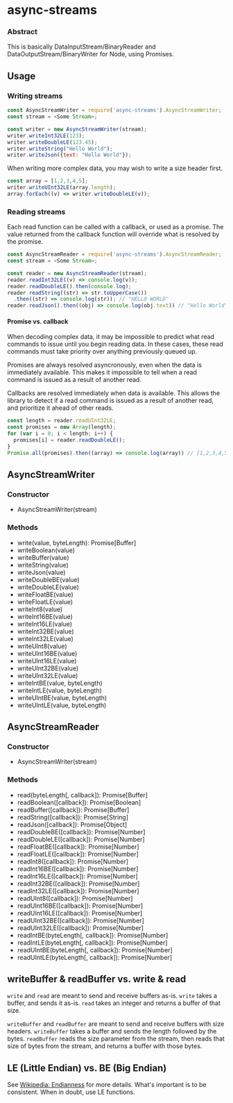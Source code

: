 # async-streams

### Abstract

This is basically DataInputStream/BinaryReader and DataOutputStream/BinaryWriter
for Node, using Promises.

## Usage

### Writing streams

```javascript
const AsyncStreamWriter = require('async-streams').AsyncStreamWriter;
const stream = <Some Stream>;

const writer = new AsyncStreamWriter(stream);
writer.writeInt32LE(123);
writer.writeDoubleLE(123.45);
writer.writeString("Hello World");
writer.writeJson({text: "Hello World"});
```

When writing more complex data, you may wish to write a size header first.

```javascript
const array = [1,2,3,4,5];
writer.writeUInt32LE(array.length);
array.forEach((v) => writer.writeDoubleLE(v));
```

### Reading streams

Each read function can be called with a callback, or used as a promise. The
value returned from the callback function will override what is resolved by the
promise.

```javascript
const AsyncStreamReader = require('async-streams').AsyncStreamReader;
const stream = <Some Stream>;

const reader = new AsyncStreamReader(stream);
reader.readInt32LE((v) => console.log(v));
reader.readDoubleLE().then(console.log);
reader.readString((str) => str.toUpperCase())
  .then((str) => console.log(str)); // "HELLO WORLD"
reader.readJson().then((obj) => console.log(obj.text)) // "Hello World"
```

#### Promise vs. callback

When decoding complex data, it may be impossible to predict what read commands
to issue until you begin reading data. In these cases, these read commands must
take priority over anything previously queued up.

Promises are always resolved asyncronously, even when the data is immediately
available. This makes it impossible to tell when a read command is issued as a
result of another read.

Callbacks are resolved immediately when data is available. This allows the
library to detect if a read command is issued as a result of another read, and
prioritize it ahead of other reads.

```javascript
const length = reader.readUInt32LE;
const promises = new Array(length);
for (var i = 0; i < length; i++) {
  promises[i] = reader.readDoubleLE();
}
Promise.all(promises).then((array) => console.log(array)) // [1,2,3,4,5]
```

## AsyncStreamWriter

### Constructor

- AsyncStreamWriter(stream)

### Methods

- write(value, byteLength): Promise[Buffer]
- writeBoolean(value)
- writeBuffer(value)
- writeString(value)
- writeJson(value)
- writeDoubleBE(value)
- writeDoubleLE(value)
- writeFloatBE(value)
- writeFloatLE(value)
- writeInt8(value)
- writeInt16BE(value)
- writeInt16LE(value)
- writeInt32BE(value)
- writeInt32LE(value)
- writeUInt8(value)
- writeUInt16BE(value)
- writeUInt16LE(value)
- writeUInt32BE(value)
- writeUInt32LE(value)
- writeIntBE(value, byteLength)
- writeIntLE(value, byteLength)
- writeUIntBE(value, byteLength)
- writeUIntLE(value, byteLength)

## AsyncStreamReader

### Constructor

- AsyncStreamWriter(stream)

### Methods

- read(byteLength[, callback]): Promise[Buffer]
- readBoolean([callback]): Promise[Boolean]
- readBuffer([callback]): Promise[Buffer]
- readString([callback]): Promise[String]
- readJson([callback]): Promise[Object]
- readDoubleBE([callback]): Promise[Number]
- readDoubleLE([callback]): Promise[Number]
- readFloatBE([callback]): Promise[Number]
- readFloatLE([callback]): Promise[Number]
- readInt8([callback]): Promise[Number]
- readInt16BE([callback]): Promise[Number]
- readInt16LE([callback]): Promise[Number]
- readInt32BE([callback]): Promise[Number]
- readInt32LE([callback]): Promise[Number]
- readUInt8([callback]): Promise[Number]
- readUInt16BE([callback]): Promise[Number]
- readUInt16LE([callback]): Promise[Number]
- readUInt32BE([callback]): Promise[Number]
- readUInt32LE([callback]): Promise[Number]
- readIntBE(byteLength[, callback]): Promise[Number]
- readIntLE(byteLength[, callback]): Promise[Number]
- readUIntBE(byteLength[, callback]): Promise[Number]
- readUIntLE(byteLength[, callback]): Promise[Number]

## writeBuffer & readBuffer vs. write & read

`write` and `read` are meant to send and receive buffers as-is. `write` takes
a buffer, and sends it as-is. `read` takes an integer and returns a buffer of
that size.

`writeBuffer` and `readBuffer` are meant to send and receive buffers with size
headers. `writeBuffer` takes a buffer and sends the length followed by the
bytes. `readBuffer` reads the size parameter from the stream, then reads that
size of bytes from the stream, and returns a buffer with those bytes.

## LE (Little Endian) vs. BE (Big Endian)

See [Wikipedia: Endianness](https://en.wikipedia.org/wiki/Endianness) for more
details. What's important is to be consistent. When in doubt, use LE functions.

